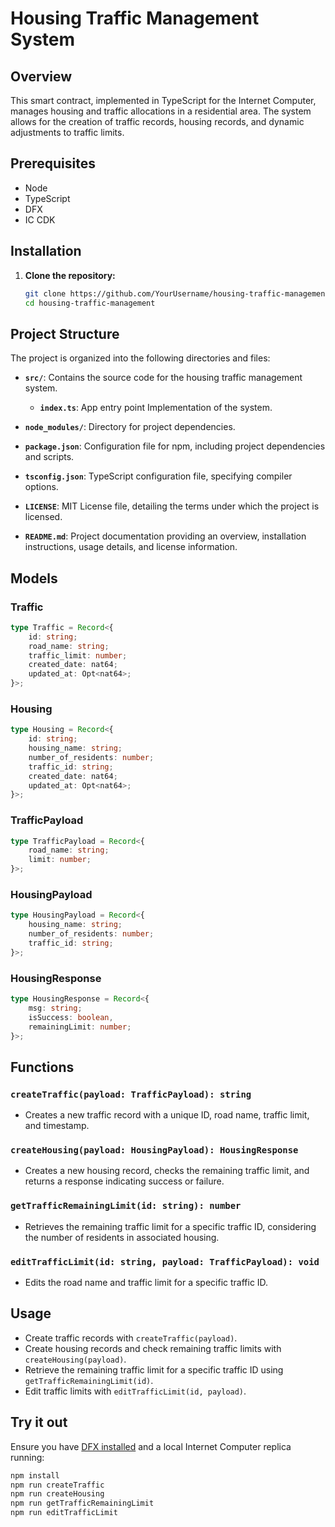 # Housing Traffic Management System

## Overview

This smart contract, implemented in TypeScript for the Internet Computer, manages housing and traffic allocations in a residential area. The system allows for the creation of traffic records, housing records, and dynamic adjustments to traffic limits.

## Prerequisites

- Node
- TypeScript
- DFX
- IC CDK

## Installation

1. **Clone the repository:**

    ```bash
    git clone https://github.com/YourUsername/housing-traffic-management.git
    cd housing-traffic-management
    ```

## Project Structure

The project is organized into the following directories and files:

- **`src/`**: Contains the source code for the housing traffic management system.
  - **`index.ts`**: App entry point Implementation of the system.

- **`node_modules/`**: Directory for project dependencies.

- **`package.json`**: Configuration file for npm, including project dependencies and scripts.

- **`tsconfig.json`**: TypeScript configuration file, specifying compiler options.

- **`LICENSE`**: MIT License file, detailing the terms under which the project is licensed.

- **`README.md`**: Project documentation providing an overview, installation instructions, usage details, and license information.

## Models

### Traffic

```typescript
type Traffic = Record<{
    id: string;
    road_name: string;
    traffic_limit: number;
    created_date: nat64;
    updated_at: Opt<nat64>;
}>;
```

### Housing

```typescript
type Housing = Record<{
    id: string;
    housing_name: string;
    number_of_residents: number;
    traffic_id: string;
    created_date: nat64;
    updated_at: Opt<nat64>;
}>;
```

### TrafficPayload

```typescript
type TrafficPayload = Record<{
    road_name: string;
    limit: number;
}>;
```

### HousingPayload

```typescript
type HousingPayload = Record<{
    housing_name: string;
    number_of_residents: number;
    traffic_id: string;
}>;

```

### HousingResponse

```typescript
type HousingResponse = Record<{
    msg: string;
    isSuccess: boolean,
    remainingLimit: number;
}>;
```

## Functions

### `createTraffic(payload: TrafficPayload): string`

- Creates a new traffic record with a unique ID, road name, traffic limit, and timestamp.

### `createHousing(payload: HousingPayload): HousingResponse`

- Creates a new housing record, checks the remaining traffic limit, and returns a response indicating success or failure.

### `getTrafficRemainingLimit(id: string): number`

- Retrieves the remaining traffic limit for a specific traffic ID, considering the number of residents in associated housing.

### `editTrafficLimit(id: string, payload: TrafficPayload): void`

- Edits the road name and traffic limit for a specific traffic ID.

## Usage

- Create traffic records with `createTraffic(payload)`.
- Create housing records and check remaining traffic limits with `createHousing(payload)`.
- Retrieve the remaining traffic limit for a specific traffic ID using `getTrafficRemainingLimit(id)`.
- Edit traffic limits with `editTrafficLimit(id, payload)`.

## Try it out

Ensure you have [DFX installed](https://sdk.dfinity.org/docs/quickstart/local-quickstart.html) and a local Internet Computer replica running:

```bash
npm install
npm run createTraffic
npm run createHousing
npm run getTrafficRemainingLimit
npm run editTrafficLimit
